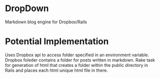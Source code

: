 DropDown
========

Markdown blog engine for Dropbox/Rails

Potential Implementation
========================

Uses Dropbox api to access folder specified in an environment variable.
Dropbox foleder contains a folder for posts written in markdown. Rake task for generation of html
that creates a folder within the public directory in Rails and places each html unique html file in there.
